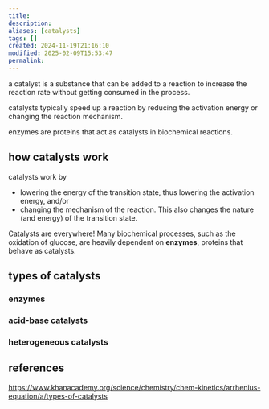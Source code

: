 ```yaml
---
title: 
description: 
aliases: [catalysts]
tags: []
created: 2024-11-19T21:16:10
modified: 2025-02-09T15:53:47
permalink:
---
```


a catalyst is a substance that can be added to a reaction to increase the reaction rate without getting consumed in the process.

catalysts typically speed up a reaction by reducing the activation energy or changing the reaction mechanism.

enzymes are proteins that act as catalysts in biochemical reactions.

## how catalysts work

catalysts work by
- lowering the energy of the transition state, thus lowering the activation energy, and/or
- changing the mechanism of the reaction. This also changes the nature (and energy) of the transition state.

Catalysts are everywhere! Many biochemical processes, such as the oxidation of glucose, are heavily dependent on **enzymes**, proteins that behave as catalysts.

## types of catalysts

### enzymes

### acid-base catalysts

### heterogeneous catalysts

## references

https://www.khanacademy.org/science/chemistry/chem-kinetics/arrhenius-equation/a/types-of-catalysts

